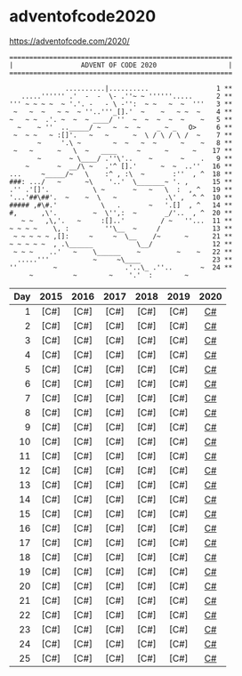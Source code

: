 # adventofcode2020
https://adventofcode.com/2020/

```
========================================================
|                 ADVENT OF CODE 2020                  |
========================================================

              ..........|..........                 1 **
   .....'''''' .'  -  -  \- .''~ ~ ''''''.....      2 **
''' ~ ~ ~ ~  ~ '.'. -   - \ -'':  ~ ~   ~  ~  '''   3 **
 ~   ~  ~   ~ ~  ~ ''..'''_[].'  ~    ~   ~ ~  ~    4 **
~   ~ ~  .'. ~  ~  ~ ____/ ''  ~  ~  ~  ~  ~    ~   5 **
  ~    ~ ''  .._____/ ~   ~  ~  ~    _ ~ _   O>     6 **
 ~  ~ ~   ~ :[]'.   ~   ~      ~  \ / \ / \ /  ~    7 **
       ~     '.\ ~        ~  ~   ~  ~      ~    ~   8 **
 ~   ~      ~   \  ~   ____     ~      ~      ~    17 **
       ~       ~ \____/ .''\'..    ~       ~    .   9 **
    ~       ~  __/\ ~   .'^ [].'      ~  ~  ..''   16 **
...     ~_____/~   \    :^ , :\  ~       :''  , ^  18 **
###: .../   ~      ~\    '..'  \_______~ '. ,      15 **
.'' .'[]'.           \ ~       ~   ~   \  :  , ^   19 **
'...'##\##'.  ~    ~  \   ~            .\' ,  ^ ^  10 **
##### ,#\#.'           \   .       ~   '.[]  , ^   14 **
#,      ,\'.         ~  \'',:  ~       _/'..  , ^  20 **
   ~ ~   ,\,'.   ~     :[]..'         / ~   ''...  11 **
~ ~ ~ ~    \, :         ''\__  ~     /             13 **
 ~ ~ ~ ~ ~ ,[]:     ~     ~  \__    /~      ~      21 **
~ ~ ~ ~ ~  , .\______           \__/               12 **
 ~ ~ ~    ..'   ~    \______    ~         ~    ~   22 **
  .....'''           ~     ~\____                  23 **
''         ~                 .'..\_ .''..       ~  24 **
     ~          ~        ~    '.'  :        ~
```


 Day | 2015 | 2016 | 2017 | 2018 | 2019 | 2020 |
| ---: | :---: | :---: | :---: | :---: | :---: | :---: |
| 1  | [C#] | [C#] | [C#] | [C#] | [C#] | [C#](day1.cs)  |
| 2  | [C#] | [C#] | [C#] | [C#] | [C#] | [C#](day2.cs)  |
| 3  | [C#] | [C#] | [C#] | [C#] | [C#] | [C#](day3.cs)  |
| 4  | [C#] | [C#] | [C#] | [C#] | [C#] | [C#](day4.cs)  |
| 5  | [C#] | [C#] | [C#] | [C#] | [C#] | [C#](day5.cs)  |
| 6  | [C#] | [C#] | [C#] | [C#] | [C#] | [C#](day6.cs)  |
| 7  | [C#] | [C#] | [C#] | [C#] | [C#] | [C#](day7.cs)  |
| 8  | [C#] | [C#] | [C#] | [C#] | [C#] | [C#](day8.cs)  |
| 9  | [C#] | [C#] | [C#] | [C#] | [C#] | [C#](day9.cs)  |
| 10 | [C#] | [C#] | [C#] | [C#] | [C#] | [C#](day10.cs) |
| 11 | [C#] | [C#] | [C#] | [C#] | [C#] | [C#](day11.cs) |
| 12 | [C#] | [C#] | [C#] | [C#] | [C#] | [C#](day12.cs) |
| 13 | [C#] | [C#] | [C#] | [C#] | [C#] | [C#](day13.cs) |
| 14 | [C#] | [C#] | [C#] | [C#] | [C#] | [C#](day14.cs) |
| 15 | [C#] | [C#] | [C#] | [C#] | [C#] | [C#](day15.cs) |
| 16 | [C#] | [C#] | [C#] | [C#] | [C#] | [C#](day16.cs) |
| 17 | [C#] | [C#] | [C#] | [C#] | [C#] | [C#](day17.cs) |
| 18 | [C#] | [C#] | [C#] | [C#] | [C#] | [C#](day18.cs) |
| 19 | [C#] | [C#] | [C#] | [C#] | [C#] | [C#](day19.cs) |
| 20 | [C#] | [C#] | [C#] | [C#] | [C#] | [C#](day20.cs) |
| 21 | [C#] | [C#] | [C#] | [C#] | [C#] | [C#](day21.cs) |
| 22 | [C#] | [C#] | [C#] | [C#] | [C#] | [C#](day22.cs) |
| 23 | [C#] | [C#] | [C#] | [C#] | [C#] | [C#](day23.cs) |
| 24 | [C#] | [C#] | [C#] | [C#] | [C#] | [C#](day24.cs) |
| 25 | [C#] | [C#] | [C#] | [C#] | [C#] | [C#](day25.cs) |
